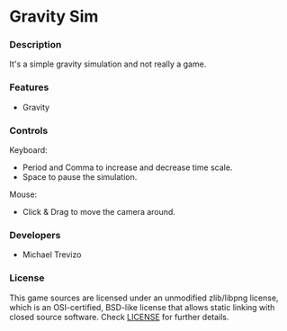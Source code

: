 # Gravity Sim

### Description

It's a simple gravity simulation and not really a game.

### Features

 - Gravity

### Controls

Keyboard:
- Period and Comma to increase and decrease time scale.
- Space to pause the simulation.

Mouse:
- Click & Drag to move the camera around.

### Developers

 - Michael Trevizo

### License

This game sources are licensed under an unmodified zlib/libpng license, which is an OSI-certified, BSD-like license that allows static linking with closed source software. Check [LICENSE](LICENSE) for further details.
